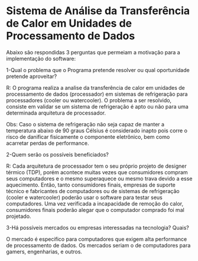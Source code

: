 # Sistema de Análise da Transferência de Calor em Unidades de Processamento de Dados


Abaixo são respondidas 3 perguntas que permeiam a motivação para a implementação do software:


1-Qual o problema que o Programa pretende resolver ou qual oportunidade pretende aproveitar? 

R: O programa realiza a analise da transferência de calor em unidades de processamento de dados (processador) em sistemas de refrigeração para processadores (cooler ou watercooler). O problema a ser resolvido, consiste em validar se um sistema de refrigeração é apto ou não para uma determinada arquitetura de processador. 

Obs: Caso o sistema de refrigeração não seja capaz de manter a temperatura abaixo de 90 graus Célsius é considerado inapto pois corre o risco de danificar fisicamente o componente eletrônico, bem como acarretar perdas de performance. 

2-Quem serão os possíveis beneficiados? 

R: Cada arquitetura de processador tem o seu próprio projeto de designer térmico (TDP), porém acontece muitas vezes que consumidores compram seus computadores e o mesmo superaquece ou mesmo trava devido a esse aquecimento. Então, tanto consumidores finais, empresas de suporte técnico e fabricantes de computadores ou de sistemas de refrigeração (cooler e watercooler) poderão usar o software para testar seus computadores.  Uma vez verificada a incapacidade de remoção do calor, consumidores finais poderão alegar que o computador comprado foi mal projetado. 

3-Há possíveis mercados ou empresas interessadas na tecnologia? Quais?

O mercado é especifico para computadores que exigem alta performance de processamento de dados. Os mercados seriam o de computadores para gamers, engenharias, e outros. 
